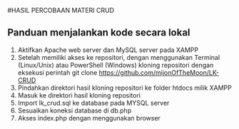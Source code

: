 #HASIL PERCOBAAN MATERI CRUD

## Panduan menjalankan kode secara lokal
1. Aktifkan Apache web server dan MySQL server pada XAMPP
2. Setelah memiliki akses ke repositori, dengan menggunakan Terminal (Linux/Unix) atau PowerShell (Windows) kloning repositori dengan eksekusi perintah git clone https://github.com/mijonOfTheMoon/LK-CRUD
2. Pindahkan direktori hasil kloning repositori ke folder htdocs milik XAMPP
3. Masuk ke direktori hasil kloning repositori
3. Import lk_crud.sql ke database pada MYSQL server
4. Sesuaikan koneksi database di db.php
5. Akses index.php dengan menggunakan browser